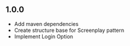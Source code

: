 ## 1.0.0
 - Add maven dependencies 
 - Create structure base for Screenplay pattern
 - Implement Login Option
